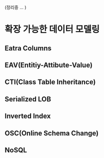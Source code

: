 (정리중 ... )

# 확장 가능한 데이터 모델링

## Eatra Columns

## EAV(Entitiy-Attibute-Value)

## CTI(Class Table Inheritance)

## Serialized LOB

## Inverted Index

## OSC(Online Schema Change)

## NoSQL
